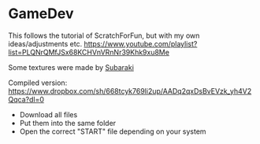 GameDev
=======

This follows the tutorial of ScratchForFun, but with my own ideas/adjustments etc.
https://www.youtube.com/playlist?list=PLQNrQMfJSx68KCHVnVRnNr39Khk9xu8Me

Some textures were made by [Subaraki](https://github.com/ArtixAllMighty)

Compiled version:
https://www.dropbox.com/sh/668tcyk769li2up/AADq2qxDsBvEVzk_yh4V2Qqca?dl=0
- Download all files
- Put them into the same folder
- Open the correct "START" file depending on your system
